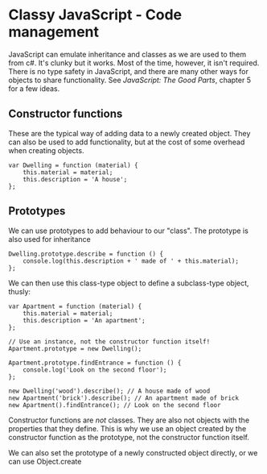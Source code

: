 # Classy JavaScript - Code management

JavaScript can emulate inheritance and classes as we are used to them from c#. It's clunky but it works. Most of the time, however, it isn't required. There is no type safety in JavaScript, and there are many other ways for objects to share functionality. See _JavaScript: The Good Parts_, chapter 5 for a few ideas.

## Constructor functions

These are the typical way of adding data to a newly created object. They can also be used to add functionality, but at the cost of some overhead when creating objects.

    var Dwelling = function (material) {
        this.material = material;
        this.description = 'A house';
    };

## Prototypes

We can use prototypes to add behaviour to our "class". The prototype is also used for inheritance

    Dwelling.prototype.describe = function () {
        console.log(this.description + ' made of ' + this.material);
    };

We can then use this class-type object to define a subclass-type object, thusly:

    var Apartment = function (material) {
        this.material = material;
        this.description = 'An apartment';
    };

    // Use an instance, not the constructor function itself!
    Apartment.prototype = new Dwelling();

    Apartment.prototype.findEntrance = function () {
        console.log('Look on the second floor');
    };

    new Dwelling('wood').describe(); // A house made of wood
    new Apartment('brick').describe(); // An apartment made of brick
    new Apartment().findEntrance(); // Look on the second floor

Constructor functions are *not* classes. They are also not objects with the properties that they define. This is why we use an object created by the constructor function as the prototype, not the constructor function itself.

We can also set the prototype of a newly constructed object directly, or we can use Object.create
